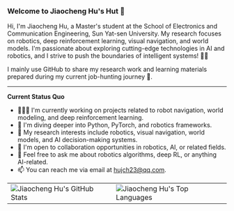 ### Welcome to Jiaocheng Hu's Hut 👋  

Hi, I'm Jiaocheng Hu, a Master's student at the School of Electronics and Communication Engineering, Sun Yat-sen University. My research focuses on robotics, deep reinforcement learning, visual navigation, and world models. I'm passionate about exploring cutting-edge technologies in AI and robotics, and I strive to push the boundaries of intelligent systems! 🤖✨  

I mainly use GitHub to share my research work and learning materials prepared during my current job-hunting journey 💪.  

---  

**Current Status Quo**  

- 👨🏻‍💻 I'm currently working on projects related to robot navigation, world modeling, and deep reinforcement learning.  
- 🌱 I'm diving deeper into Python, PyTorch, and robotics frameworks.  
- 🤔 My research interests include robotics, visual navigation, world models, and AI decision-making systems.  
- 💼 I'm open to collaboration opportunities in robotics, AI, or related fields.  
- 💬 Feel free to ask me about robotics algorithms, deep RL, or anything AI-related.  
- 📫 You can reach me via email at hujch23@qq.com.


<table>  
  <tr>  
    <td>  
      <img src="https://github-readme-stats.vercel.app/api?username=hujch23&show_icons=true&hide_border=true" alt="Jiaocheng Hu's GitHub Stats" />  
    </td>  
    <td>  
      <img src="https://github-readme-stats.vercel.app/api/top-langs/?username=hujch23&layout=compact&hide_border=true" alt="Jiaocheng Hu's Top Languages" />  
    </td>  
  </tr>  
</table>  


